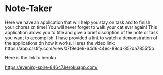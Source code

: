 # Note-Taker

Here we have an application that will help you stay on task and to finish your chores on time! You will never forget to walk your cat ever again! This application allows you to title and give a brief discription of the note or task you want to accomplish. I have provided a link to watch a demonstration of the applicationa dn how it works.
Heres the video link:
https://app.castify.com/view/07f9ede9-64d6-44ec-89cd-852da7855f5b


Here is the link to heroku 

https://evening-spire-84647.herokuapp.com/
